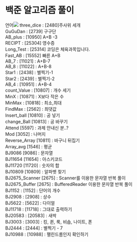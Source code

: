 <h1>백준 알고리즘 풀이</h1>
언어<img src="https://img.shields.io/badge/Java-FFCA28?style=flat-square&logo=Java&logoColor=white"/>
three_dice : [2480]주사위 세개 <br>
GuGuDan : [2739] 구구단<br>
AB_plus : [10950] A+B -3 <br>
RECIPT : [25304] 영수증 <br>
Long_Test : [25314] 코딩은 체육과목입니다. <br>
Fast_AB : [15552] 빠른 A+B <br>
AB_7 : [11021] : A+B-7 <br>
AB_8 : [11022] : A+B-8 <br>
Star1 : [2438] : 별찍기-1 <br>
Star2 : [2439] : 별찍기-2 <br>
AB_4 : [10951] : A+B-4 <br>
count_Value : [10807] : 개수 세기 <br>
MinX : [10871] : X보다 작은 수 <br>
MinMax : [10818] : 최소,최대 <br>
FindMax : [2562] : 최댓값 <br>
Insert_ball [10810] : 공 넣기<br>
change_Ball [10813] : 공 바꾸기 <br>
Attend [5597] : 과제 안내신 분..? <br>
Mod [3052] : 나머지 <br>
Reverse_Array [10811] : 바구니 뒤집기 <br>
Array_avg [1546] : 평균 <br>
BJ9086 [9086] : 문자열 <br>
BJ11654 [11654] : 아스키코드 <br>
BJ11720 [11720] : 숫자의 합 <br>
BJ10809 [10809] : 알파벳 찾기 <br>
BJ2675_Scanner [2675] : Scanner를 이용한 문자열 반복 풀이 <br>
BJ2675_Buffer [2675] : BufferedReader 이용한 문자열 반복 풀이 <br>
BJ1152 : [1152] : 단어의 개수 <br>
BJ2908 : [2908] : 상수 <br>
BJ5622 : [5622] : 다이얼 <br>
BJ11718 : [11718] : 그대로 출력하기 <br>
BJ20583 : [20583] : 새싹 <br>
BJ3003 : [3003] : 킹, 퀸, 룩, 비숍, 나이트, 폰<br>
BJ2444 : [2444] : 별찍기 - 7 <br>
BJ10988 : [10988] : 팰린드롬인지 확인하기 <br>
